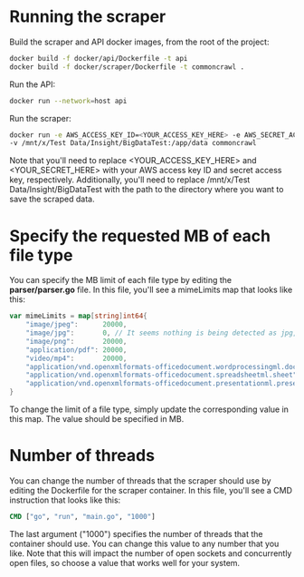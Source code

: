 # Running the scraper
Build the scraper and API docker images, from the root of the project:
```bash
docker build -f docker/api/Dockerfile -t api
docker build -f docker/scraper/Dockerfile -t commoncrawl .
```

Run the API:
```bash
docker run --network=host api
```

Run the scraper:
```bash
docker run -e AWS_ACCESS_KEY_ID=<YOUR_ACCESS_KEY_HERE> -e AWS_SECRET_ACCESS_KEY=<YOUR_SECRET_HERE> \
-v /mnt/x/Test Data/Insight/BigDataTest:/app/data commoncrawl
```
Note that you'll need to replace <YOUR_ACCESS_KEY_HERE> and <YOUR_SECRET_HERE> with your AWS access key ID and secret access key, respectively. Additionally, you'll need to replace /mnt/x/Test Data/Insight/BigDataTest with the path to the directory where you want to save the scraped data.

# Specify the requested MB of each file type
You can specify the MB limit of each file type by editing the <b>parser/parser.go</b> file. In this file, you'll see a mimeLimits map that looks like this:
```go
var mimeLimits = map[string]int64{
	"image/jpeg":      20000,
	"image/jpg":       0, // It seems nothing is being detected as jpg, use jpeg instead
	"image/png":       20000,
	"application/pdf": 20000,
	"video/mp4":       20000,
	"application/vnd.openxmlformats-officedocument.wordprocessingml.document":   10000,
	"application/vnd.openxmlformats-officedocument.spreadsheetml.sheet":         5000,
	"application/vnd.openxmlformats-officedocument.presentationml.presentation": 5000,
}
```
To change the limit of a file type, simply update the corresponding value in this map. The value should be specified in MB.

# Number of threads
You can change the number of threads that the scraper should use by editing the Dockerfile for the scraper container. In this file, you'll see a CMD instruction that looks like this:
```Dockerfile
CMD ["go", "run", "main.go", "1000"]
```
The last argument ("1000") specifies the number of threads that the container should use. You can change this value to any number that you like. Note that this will impact the number of open sockets and concurrently open files, so choose a value that works well for your system.
